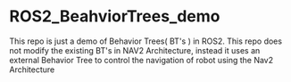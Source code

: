 # ROS2_BeahviorTrees_demo
This repo is just a demo of Behavior Trees( BT's ) in ROS2. This repo does not modify the existing BT's in NAV2 Architecture, instead it uses an external Behavior Tree to control the navigation of robot using the Nav2 Architecture
